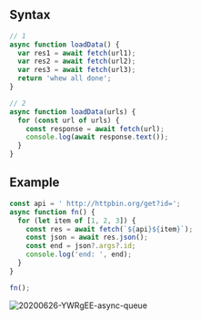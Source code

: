 ## Syntax

```js
// 1
async function loadData() {
  var res1 = await fetch(url1);
  var res2 = await fetch(url2);
  var res3 = await fetch(url3);
  return 'whew all done';
}

// 2
async function loadData(urls) {
  for (const url of urls) {
    const response = await fetch(url);
    console.log(await response.text());
  }
}
```

## Example

```js
const api = ' http://httpbin.org/get?id=';
async function fn() {
  for (let item of [1, 2, 3]) {
    const res = await fetch(`${api}${item}`);
    const json = await res.json();
    const end = json?.args?.id;
    console.log('end: ', end);
  }
}

fn();
```

<img src='https://loremxuetengfei.oss-cn-beijing.aliyuncs.com/20200626-YWRgEE-async-queue.jpg' alt='20200626-YWRgEE-async-queue'/>
